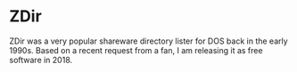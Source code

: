 # ZDir

ZDir was a very popular shareware directory lister for DOS
back in the early 1990s. Based on a recent request from a fan,
I am releasing it as free software in 2018.
